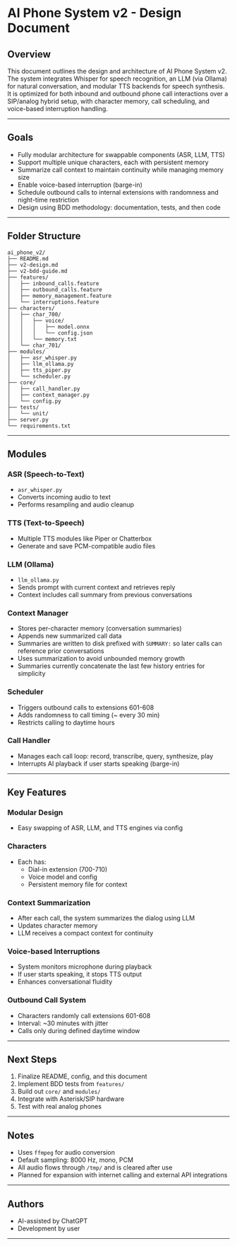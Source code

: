 # AI Phone System v2 - Design Document

## Overview
This document outlines the design and architecture of AI Phone System v2. The system integrates Whisper for speech recognition, an LLM (via Ollama) for natural conversation, and modular TTS backends for speech synthesis. It is optimized for both inbound and outbound phone call interactions over a SIP/analog hybrid setup, with character memory, call scheduling, and voice-based interruption handling.

---

## Goals
- Fully modular architecture for swappable components (ASR, LLM, TTS)
- Support multiple unique characters, each with persistent memory
- Summarize call context to maintain continuity while managing memory size
- Enable voice-based interruption (barge-in)
- Schedule outbound calls to internal extensions with randomness and night-time restriction
- Design using BDD methodology: documentation, tests, and then code

---

## Folder Structure
```
ai_phone_v2/
├── README.md
├── v2-design.md
├── v2-bdd-guide.md
├── features/
│   ├── inbound_calls.feature
│   ├── outbound_calls.feature
│   ├── memory_management.feature
│   └── interruptions.feature
├── characters/
│   ├── char_700/
│   │   ├── voice/
│   │   │   ├── model.onnx
│   │   │   └── config.json
│   │   └── memory.txt
│   └── char_701/
├── modules/
│   ├── asr_whisper.py
│   ├── llm_ollama.py
│   ├── tts_piper.py
│   └── scheduler.py
├── core/
│   ├── call_handler.py
│   ├── context_manager.py
│   └── config.py
├── tests/
│   └── unit/
├── server.py
└── requirements.txt
```

---

## Modules

### ASR (Speech-to-Text)
- `asr_whisper.py`
- Converts incoming audio to text
- Performs resampling and audio cleanup

### TTS (Text-to-Speech)
- Multiple TTS modules like Piper or Chatterbox
- Generate and save PCM-compatible audio files

### LLM (Ollama)
- `llm_ollama.py`
- Sends prompt with current context and retrieves reply
- Context includes call summary from previous conversations

### Context Manager
- Stores per-character memory (conversation summaries)
- Appends new summarized call data
- Summaries are written to disk prefixed with `SUMMARY:` so later calls can
  reference prior conversations
- Uses summarization to avoid unbounded memory growth
- Summaries currently concatenate the last few history entries for simplicity

### Scheduler
- Triggers outbound calls to extensions 601-608
- Adds randomness to call timing (~ every 30 min)
- Restricts calling to daytime hours

### Call Handler
- Manages each call loop: record, transcribe, query, synthesize, play
- Interrupts AI playback if user starts speaking (barge-in)

---

## Key Features

### Modular Design
- Easy swapping of ASR, LLM, and TTS engines via config

### Characters
- Each has:
  - Dial-in extension (700-710)
  - Voice model and config
  - Persistent memory file for context

### Context Summarization
- After each call, the system summarizes the dialog using LLM
- Updates character memory
- LLM receives a compact context for continuity

### Voice-based Interruptions
- System monitors microphone during playback
- If user starts speaking, it stops TTS output
- Enhances conversational fluidity

### Outbound Call System
- Characters randomly call extensions 601-608
- Interval: ~30 minutes with jitter
- Calls only during defined daytime window

---

## Next Steps
1. Finalize README, config, and this document
2. Implement BDD tests from `features/`
3. Build out `core/` and `modules/`
4. Integrate with Asterisk/SIP hardware
5. Test with real analog phones

---

## Notes
- Uses `ffmpeg` for audio conversion
- Default sampling: 8000 Hz, mono, PCM
- All audio flows through `/tmp/` and is cleared after use
- Planned for expansion with internet calling and external API integrations

---

## Authors
- AI-assisted by ChatGPT
- Development by user

---

